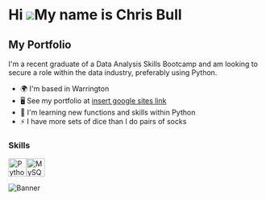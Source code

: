 Hi ![](https://user-images.githubusercontent.com/18350557/176309783-0785949b-9127-417c-8b55-ab5a4333674e.gif)My name is Chris Bull
==================================================================================================================================

My Portfolio
------------

I'm a recent graduate of a Data Analysis Skills Bootcamp and am looking to secure a role within the data industry, preferably using Python.

* 🌍  I'm based in Warrington
* 🖥️  See my portfolio at [insert google sites link](http://googlesiteslink)
* 🧠  I'm learning new functions and skills within Python
* ⚡  I have more sets of dice than I do pairs of socks

### Skills

<p align="left">
<a href="https://www.python.org/" target="_blank" rel="noreferrer"><img src="https://raw.githubusercontent.com/danielcranney/readme-generator/main/public/icons/skills/python-colored.svg" width="36" height="36" alt="Python" /></a><a href="https://www.mysql.com/" target="_blank" rel="noreferrer"><img src="https://raw.githubusercontent.com/danielcranney/readme-generator/main/public/icons/skills/mysql-colored.svg" width="36" height="36" alt="MySQL" /></a>
</p>
<img src="https://github.com/user-attachments/assets/e920b751-a988-4c48-a825-ac06da7985a5" alt="Banner">
